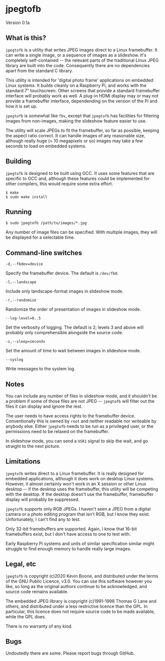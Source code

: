 # jpegtofb

Version 0.1a

## What is this?

`jpegtofb` is a utility that writes JPEG images direct to a
Linux framebuffer. It can write a single image, or a sequence of
images as a slideshow. It's completely self-contained -- the
relevant parts of the traditional Linux JPEG library are built
into the code. Consequently there are no dependencies apart 
from the standard C library.

This utility is intended for 'digital photo frame' applications
on embedded Linux systems. It builds cleanly on a 
Raspberry Pi, and works
with the standard 7" touchscreen. Other screens that provide
a standard framebuffer interface will probably work as well.
A plug-in HDMI display may or may 
not provide a framebuffer interface,
dependending on the version of the Pi and how it is set up.

`jpegtofb` is somewhat like `fbv`, except that `jpegtofb` has
facilities for filtering images from non-images, making the
slideshow feature easier to use. 

The utility will scale JPEGs to fit the framebuffer, so far
as possible, keeping the aspect ratio correct.
It can handle images of any reasonable
size, although really huge (> 10 megapixels or so) images
may take a few seconds to load on embedded systems.

## Building

`jpegtofb` is designed to be built using GCC. It uses some features
that are specific to GCC and, although these features could be implemented
for other compilers, this would require some extra effort.

    $ make
    $ sudo make install

## Running
    $ sudo jpegtofb /path/to/images/*.jpg 

Any number of image files can be specified. With multiple images, they
will be displayed for a selectable time.

## Command-line switches

`-d,--fbdev=device`

Specify the framebuffer device. The default is `/dev/fb0`.

`-l,--landscape`

Include only landscape-format images in slideshow mode.

`-r,--randomize`

Randomize the order of presentation of images in slideshow
mode.

`--log-level=0..5`

Set the verbosity of logging. The default is 2; levels 3
and above will probably only comprehensible alongside the 
source code.

`-s,--sleep=seconds`

Set the amount of time to wait between images in slideshow
mode.

`--syslog`

Write messages to the system log. 



## Notes 

You can include any number of files in slideshow mode, and
it shouldn't be a problem if some of those files are not
JPEG -- 
`jpegtofb` will filter out the files it can display and 
ignore the rest. 

The user needs to have access rights to the framebuffer device. 
Conventionally this is owned by `root` and neither readable nor
writeable by anybody else. Either `jpegtofb` needs to be run
as a privileged user, or the permissions need to be relaxed
on the framebuffer.

In slideshow mode, you can send a `USR1` signal to skip the
wait, and go straight to the next picture.

## Limitations

`jpegtofb` writes direct to a Linux framebuffer. It is really
designed for embedded applications, although it does work
on desktop Linux systems. However, it almost certainly won't
work in an X session or other Linux desktop -- if the desktop
uses the framebuffer, this utility will be competing with the
desktop. If the desktop doesn't use the framebuffer, framebuffer
display will probably be suppressed.

`jpegtofb` supports only RGB JPEGs. I haven't seen a JPEG from a
digital camera or a photo editing program that isn't RGB, but 
I know they exist. Unfortunately, I can't find any to test.

Only 32-bit framebuffers are supported. Again, I know that 16-bit 
framebuffers exist, but I don't have access to one to test with.

Early Raspberry Pi systems and units of similar specification
similar might struggle to find enough memory to handle really large
images. 

## Legal, etc 

`jpegtofb` is copyright (c)2020 Kevin Boone, and distributed under
the terms of the GNU Public Licence, v3.0. You can
use this software however you like, so long as the original authors
continue to be acknowledged, and source code remains available.

The embedded JPEG library is copyright (c)1991-1998 Thomas G Lane
and others, and distributed under a less restrictive licence than
the GPL. In particular, this licence does not require source code
to be made available, while the GPL does. 

There is no warranty of any kind.

## Bugs

Undoutedly there are some. Please report bugs through GitHub.


